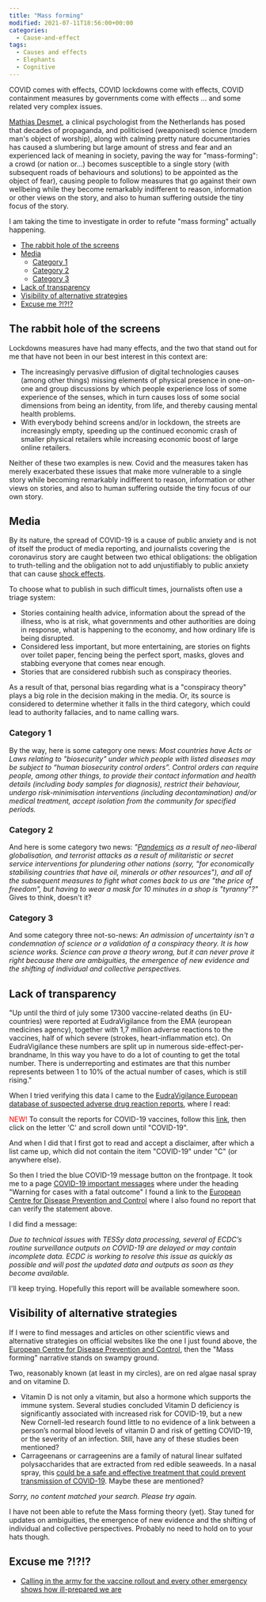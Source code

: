 ```yaml
---
title: "Mass forming"
modified: 2021-07-11T18:56:00+00:00
categories:
  - Cause-and-effect
tags:
  - Causes and effects
  - Elephants
  - Cognitive
---
```


COVID comes with effects, COVID lockdowns come with effects, COVID containment measures by governments come with effects ... and some related very complex issues.

[Mathias Desmet](https://dissident.one/2021/01/21/mattias-desmet-professor-klinische-psychologie-coronamaatregelen-onthullen-totalitaire-trekken/), a clinical psychologist from the Netherlands has posed that decades of propaganda, and politicised (weaponised) science (modern man's object of worship), along with calming pretty nature documentaries has caused a slumbering but large amount of stress and fear and an experienced lack of meaning in society, paving the way for "mass-forming": a crowd (or nation or...) becomes susceptible to a single story (with subsequent roads of behaviours and solutions) to be appointed as the object of fear), causing people to follow measures that go against their own wellbeing while they become remarkably indifferent to reason, information or other views on the story, and also to human suffering outside the tiny focus of the story.

I am taking the time to investigate in order to refute "mass forming" actually happening.

- [The rabbit hole of the screens](#the-rabbit-hole-of-the-screens)
- [Media](#media)
  - [Category 1](#category-1)
  - [Category 2](#category-2)
  - [Category 3](#category-3)
- [Lack of transparency](#lack-of-transparency)
- [Visibility of alternative strategies](#visibility-of-alternative-strategies)
- [Excuse me ?!?!?](#excuse-me-)

## The rabbit hole of the screens

Lockdowns measures have had many effects, and the two that stand out for me that have not been in our best interest in this context are:

* The increasingly pervasive diffusion of digital technologies causes (among other things) missing elements of physical presence in one-on-one and group discussions by which people experience loss of some experience of the senses, which in turn causes loss of some social dimensions from being an identity, from life, and thereby causing mental health problems. 
* With everybody behind screens and/or in lockdown, the streets are increasingly empty, speeding up the continued economic crash of smaller physical retailers while increasing economic boost of large online retailers.

Neither of these two examples is new. Covid and the measures taken has merely exacerbated these issues that make more vulnerable to a single story while becoming remarkably indifferent to reason, information or other views on stories, and also to human suffering outside the tiny focus of our own story.

## Media

By its nature, the spread of COVID-19 is a cause of public anxiety and is not of itself the product of media reporting, and journalists covering the coronavirus story are caught between two ethical obligations: the obligation to truth-telling and the obligation not to add unjustifiably to public anxiety that can cause [shock effects](https://naomiklein.org/the-shock-doctrine/).

To choose what to publish in such difficult times, journalists often use a triage system:

* Stories containing health advice, information about the spread of the illness, who is at risk, what governments and other authorities are doing in response, what is happening to the economy, and how ordinary life is being disrupted.
* Considered less important, but more entertaining, are stories on fights over toilet paper, fencing being the perfect sport, masks, gloves and stabbing everyone that comes near enough.
* Stories that are considered rubbish such as conspiracy theories.

As a result of that, personal bias regarding what is a "conspiracy theory" plays a big role in the decision making in the media. Or, its source is considered to determine whether it falls in the third category, which could lead to authority fallacies, and to name calling wars.

### Category 1

By the way, here is some category one news: _Most countries have Acts or Laws relating to "biosecurity" under which people with listed diseases may be subject to “human biosecurity control orders”. Control orders can require people, among other things, to provide their contact information and health details (including body samples for diagnosis), restrict their behaviour, undergo risk-minimisation interventions (including decontamination) and/or medical treatment, accept isolation from the community for specified periods._

### Category 2

And here is some category two news: _"[Pandemics](2020-10-15-likelihood-of-pandemics.md) as a result of neo-liberal globalisation, and terrorist attacks as a result of militaristic or secret service interventions for plundering other nations (sorry, "for economically stabilising countries that have oil, minerals or other resources"), and all of the subsequent measures to fight what comes back to us are "the price of freedom", but having to wear a mask for 10 minutes in a shop is "tyranny"?"_ Gives to think, doesn't it?

### Category 3

And some category three not-so-news: _An admission of uncertainty isn't a condemnation of science or a validation of a conspiracy theory. It is how science works. Science can prove a theory wrong, but it can never prove it right because there are ambiguities, the emergence of new evidence and the shifting of individual and collective perspectives._

## Lack of transparency

"Up until the third of july some 17300 vaccine-related deaths (in EU-countries) were reported at EudraVigilance from the EMA (european medicines agency), together with 1,7 million adverse reactions to the vaccines, half of which severe (strokes, heart-inflammation etc). On EudraVigilance these numbers are split up in numerous side-effect-per-brandname, In this way you have to do a lot of counting to get the total number. There is underreporting and estimates are that this number represents between 1 to 10% of the actual number of cases, which is still rising."

When I tried verifying this data I came to the [EudraVigilance European database of suspected adverse drug reaction reports](https://www.adrreports.eu/en), where I read: 

<span style="color:red">NEW!</span> To consult the reports for COVID-19 vaccines, follow this [link](https://www.adrreports.eu/en/disclaimer.html), then click on the letter 'C' and scroll down until "COVID-19".

And when I did that I first got to read and accept a disclaimer, after which a list came up, which did not contain the item "COVID-19" under "C" (or anywhere else).

So then I tried the blue COVID-19 message button on the frontpage. It took me to a page [COVID-19 important messages](https://www.adrreports.eu/en/covid19_message.html) where under the heading "Warning for cases with a fatal outcome" I found a link to the [European Centre for Disease Prevention and Control](https://www.ecdc.europa.eu) where I also found no report that can verify the statement above.

I did find a message:

*Due to technical issues with TESSy data processing, several of ECDC’s routine surveillance outputs on COVID-19 are delayed or may contain incomplete data. ECDC is working to resolve this issue as quickly as possible and will post the updated data and outputs as soon as they become available.*

I'll keep trying. Hopefully this report will be available somewhere soon. 

## Visibility of alternative strategies

If I were to find messages and articles on other scientific views and alternative strategies on official websites like the one I just found above, the [European Centre for Disease Prevention and Control](https://www.ecdc.europa.eu), then the "Mass forming" narrative stands on swampy ground.

Two, reasonably known (at least in my circles), are on red algae nasal spray and on vitamine D.

* Vitamin D is not only a vitamin, but also a hormone which supports the immune system. Several studies concluded Vitamin D deficiency is significantly associated with increased risk for COVID-19, but a new New Cornell-led research found little to no evidence of a link between a person’s normal blood levels of vitamin D and risk of getting COVID-19, or the severity of an infection. Still, have any of these studies been mentioned?
* Carrageenans or carrageenins are a family of natural linear sulfated polysaccharides that are extracted from red edible seaweeds. In a nasal spray, this [could be a safe and effective treatment that could prevent transmission of COVID-19](https://www.clinicaltrials.gov/ct2/show/NCT04521322). Maybe these are mentioned?

*Sorry, no content matched your search. Please try again.*

I have not been able to refute the Mass forming theory (yet). Stay tuned for updates on ambiguities, the emergence of new evidence and the shifting of individual and collective perspectives. Probably no need to hold on to your hats though.

## Excuse me ?!?!?

* [Calling in the army for the vaccine rollout and every other emergency shows how ill-prepared we are](https://theconversation.com/calling-in-the-army-for-the-vaccine-rollout-and-every-other-emergency-shows-how-ill-prepared-we-are-162247) 


